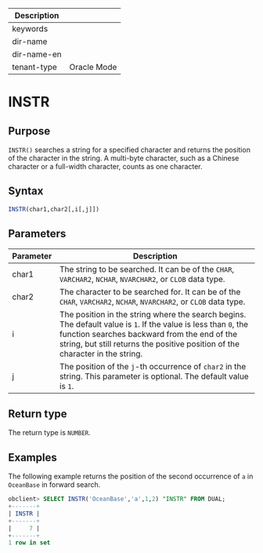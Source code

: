 | Description   |                 |
|---------------|-----------------|
| keywords      |                 |
| dir-name      |                 |
| dir-name-en   |                 |
| tenant-type   | Oracle Mode     |

# INSTR

## Purpose

`INSTR()` searches a string for a specified character and returns the position of the character in the string. A multi-byte character, such as a Chinese character or a full-width character, counts as one character.

## Syntax

```sql
INSTR(char1,char2[,i[,j]])
```

## Parameters

| Parameter | Description |
|-------|--------------------------------------------------------------------|
| char1 | The string to be searched. It can be of the `CHAR`, `VARCHAR2`, `NCHAR`, `NVARCHAR2`, or `CLOB` data type.  |
| char2 | The character to be searched for. It can be of the `CHAR`, `VARCHAR2`, `NCHAR`, `NVARCHAR2`, or `CLOB` data type.  |
| i | The position in the string where the search begins. The default value is `1`. If the value is less than `0`, the function searches backward from the end of the string, but still returns the positive position of the character in the string.  |
| j | The position of the `j`-th occurrence of `char2` in the string. This parameter is optional. The default value is `1`.  |

## Return type

The return type is `NUMBER`.

## Examples

The following example returns the position of the second occurrence of `a` in `OceanBase` in forward search.

```sql
obclient> SELECT INSTR('OceanBase','a',1,2) "INSTR" FROM DUAL;
+-------+
| INSTR |
+-------+
|     7 |
+-------+
1 row in set
```
